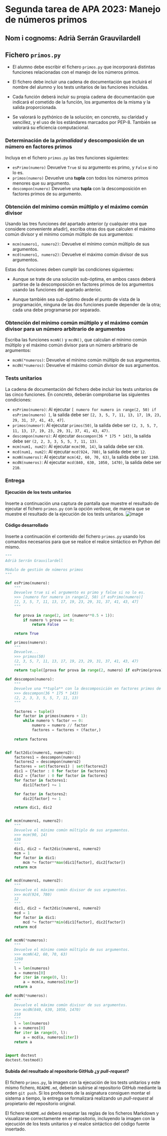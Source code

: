 # Segunda tarea de APA 2023: Manejo de números primos

## Nom i cognoms: Adrià Serrán Grauvilardell

## Fichero `primos.py`

- El alumno debe escribir el fichero `primos.py` que incorporará distintas funciones relacionadas con el manejo
  de los números primos.

- El fichero debe incluir una cadena de documentación que incluirá el nombre del alumno y los tests unitarios
  de las funciones incluidas.

- Cada función deberá incluir su propia cadena de documentación que indicará el cometido de la función, los
  argumentos de la misma y la salida proporcionada.

- Se valorará lo pythónico de la solución; en concreto, su claridad y sencillez, y el uso de los estándares marcados
  por PEP-8. También se valorará su eficiencia computacional.

### Determinación de la *primalidad* y descomposición de un número en factores primos

Incluya en el fichero `primos.py` las tres funciones siguientes:

- `esPrimo(numero)`   Devuelve `True` si su argumento es primo, y `False` si no lo es.
- `primos(numero)`    Devuelve una **tupla** con todos los números primos menores que su argumento.
- `descompon(numero)` Devuelve una **tupla** con la descomposición en factores primos de su argumento.

### Obtención del mínimo común múltiplo y el máximo común divisor

Usando las tres funciones del apartado anterior (y cualquier otra que considere conveniente añadir), escriba otras
dos que calculen el máximo común divisor y el mínimo común múltiplo de sus argumentos:

- `mcm(numero1, numero2)`:  Devuelve el mínimo común múltiplo de sus argumentos.
- `mcd(numero1, numero2)`:  Devuelve el máximo común divisor de sus argumentos.

Estas dos funciones deben cumplir las condiciones siguientes:

- Aunque se trate de una solución sub-óptima, en ambos casos deberá partirse de la descomposición en factores
  primos de los argumentos usando las funciones del apartado anterior.

- Aunque también sea sub-óptimo desde el punto de vista de la programación, ninguna de las dos funciones puede
  depender de la otra; cada una debe programarse por separado.

### Obtención del mínimo común múltiplo y el máximo común divisor para un número arbitrario de argumentos

Escriba las funciones `mcmN()` y `mcdN()`, que calculan el mínimo común múltiplo y el máximo común divisor para un
número arbitrario de argumentos:

- `mcmN(*numeros)`:  Devuelve el mínimo común múltiplo de sus argumentos.
- `mcdN(*numeros)`:  Devuelve el máximo común divisor de sus argumentos.

### Tests unitarios

La cadena de documentación del fichero debe incluir los tests unitarios de las cinco funciones. En concreto, deberán
comprobarse las siguientes condiciones:

- `esPrimo(numero)`:  Al ejecutar `[ numero for numero in range(2, 50) if esPrimo(numero) ]`, la salida debe ser
                      `[2, 3, 5, 7, 11, 13, 17, 19, 23, 29, 31, 37, 41, 43, 47]`.
- `primos(numeor)`: Al ejecutar `primos(50)`, la salida debe ser `(2, 3, 5, 7, 11, 13, 17, 19, 23, 29, 31, 37, 41, 43, 47)`.
- `descompon(numero)`: Al ejecutar `descompon(36 * 175 * 143)`, la salida debe ser `(2, 2, 3, 3, 5, 5, 7, 11, 13)`.
- `mcm(num1, num2)`: Al ejecutar `mcm(90, 14)`, la salida debe ser `630`.
- `mcd(num1, num2)`: Al ejecutar `mcd(924, 780)`, la salida debe ser `12`.
- `mcmN(numeros)`: Al ejecutar `mcm(42, 60, 70, 63)`, la salida debe ser `1260`.
- `mcdN(numeros)`: Al ejecutar `mcd(840, 630, 1050, 1470)`, la salida debe ser `210`.

### Entrega

#### Ejecución de los tests unitarios

Inserte a continuación una captura de pantalla que muestre el resultado de ejecutar el fichero `primos.py` con la opción
*verbosa*, de manera que se muestre el resultado de la ejecución de los tests unitarios.
![image](https://user-images.githubusercontent.com/101885469/226903983-00a26bae-19fa-4874-a464-a13dbc07716c.png)

#### Código desarrollado

Inserte a continuación el contenido del fichero `primos.py` usando los comandos necesarios para que se realice el
realce sintáctico en Python del mismo.

```python
"""
Adrià Serrán Grauvilardell

Módulo de gestión de números primos
"""

def esPrimo(numero):
    """
    Devuelve true si el argumento es primo y false si no lo es.
    >>> [numero for numero in range(2, 50) if esPrimo(numero)]
    [2, 3, 5, 7, 11, 13, 17, 19, 23, 29, 31, 37, 41, 43, 47]
    """

    for prova in range(2, int (numero**0.5 + 1)):
        if numero % prova == 0:
            return False

    return True

def primos(numero):
    """
    Devuelve...
    >>> primos(50)
    (2, 3, 5, 7, 11, 13, 17, 19, 23, 29, 31, 37, 41, 43, 47)
    """
    return tuple([prova for prova in range(2, numero) if esPrimo(prova)])

def descompon(numero):
    """
    Devuelve una **tupla** con la descomposición en factores primos de su argumento.
    >>> descompon(36 * 175 * 143)
    (2, 2, 3, 3, 5, 5, 7, 11, 13)
    """

    factores = tuple()
    for factor in primos(numero + 1):
        while numero % factor == 0:
            numero = numero // factor
            factores = factores + (factor,)
    
    return factores


def fact2dic(numero1, numero2):
    factores1 = descompon(numero1)
    factores2 = descompon(numero2)
    factores = set(factores1) | set(factores2)
    dic1 = {factor : 0 for factor in factores}
    dic2 = {factor : 0 for factor in factores}
    for factor in factores1:
        dic1[factor] += 1

    for factor in factores2:
        dic2[factor] += 1

    return dic1, dic2


def mcm(numero1, numero2):
    """
    Devuelve el mínimo común múltiplo de sus argumentos.
    >>> mcm(90, 14)
    630
    """
    dic1, dic2 = fact2dic(numero1, numero2)
    mcm = 1
    for factor in dic1:
        mcm *= factor**max(dic1[factor], dic2[factor])
    return mcm


def mcd(numero1, numero2):
    """
    Devuelve el máximo común divisor de sus argumentos.
    >>> mcd(924, 780)
    12
    """
    dic1, dic2 = fact2dic(numero1, numero2)
    mcd = 1
    for factor in dic1:
        mcd *= factor**min(dic1[factor], dic2[factor])
    return mcd
    

def mcmN(*numeros):
    """
    Devuelve el mínimo común múltiplo de sus argumentos.
    >>> mcmN(42, 60, 70, 63)
    1260
    """
    l = len(numeros)
    a = numeros[0]
    for iter in range(0, l):
        a = mcm(a, numeros[iter])
    return a

def mcdN(*numeros):
    """
    Devuelve el máximo común divisor de sus argumentos.
    >>> mcdN(840, 630, 1050, 1470)
    210
    """
    l = len(numeros)
    a = numeros[0]
    for iter in range(0, l):
        a = mcd(a, numeros[iter])
    return a


import doctest
doctest.testmod()
```

#### Subida del resultado al repositorio GitHub ¿y *pull-request*?

El fichero `primos.py`, la imagen con la ejecución de los tests unitarios y este mismo fichero, `README.md`, deberán
subirse al repositorio GitHub mediante la orden `git push`. Si los profesores de la asignatura consiguen montar el
sistema a tiempo, la entrega se formalizará realizando un *pull-request* al propietario del repositorio original.

El fichero `README.md` deberá respetar las reglas de los ficheros Markdown y visualizarse correctamente en el repositorio,
incluyendo la imagen con la ejecución de los tests unitarios y el realce sintáctico del código fuente insertado.
